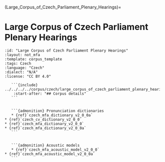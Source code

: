 
(Large_Corpus_of_Czech_Parliament_Plenary_Hearings)=
# Large Corpus of Czech Parliament Plenary Hearings

``````{corpus} Large Corpus of Czech Parliament Plenary Hearings
:id: "Large Corpus of Czech Parliament Plenary Hearings"
:layout: not_mfa
:template: corpus_template
:tags: Czech
:language: "Czech"
:dialect: "N/A"
:license: "CC BY 4.0"

   ```{include} ../../../../corpus/czech/large_corpus_of_czech_parliament_plenary_hearings/README.md
    :start-after: "## Corpus details"
   ```


   ```{admonition} Pronunciation dictionaries
   * {ref}`czech_mfa_dictionary_v2_0_0a`
* {ref}`czech_cv_dictionary_v2_0_0`
* {ref}`czech_mfa_dictionary_v2_0_0`
* {ref}`czech_mfa_dictionary_v2_0_0a`
   ```


   ```{admonition} Acoustic models
   * {ref}`czech_mfa_acoustic_model_v2_0_0`
* {ref}`czech_mfa_acoustic_model_v2_0_0a`
   ```
``````
